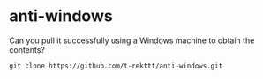 # anti-windows
Can you pull it successfully using a Windows machine to obtain the contents?

`git clone https://github.com/t-rekttt/anti-windows.git`
